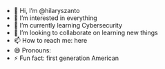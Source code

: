 - 👋 Hi, I’m @hilaryszanto
- 👀 I’m interested in everything
- 🌱 I’m currently learning Cybersecurity
- 💞️ I’m looking to collaborate on learning new things
- 📫 How to reach me: here
- 😄 Pronouns: 
- ⚡ Fun fact: first generation American

<!---
hilaryszanto/hilaryszanto is a ✨ special ✨ repository because its `README.md` (this file) appears on your GitHub profile.
You can click the Preview link to take a look at your changes.
--->
